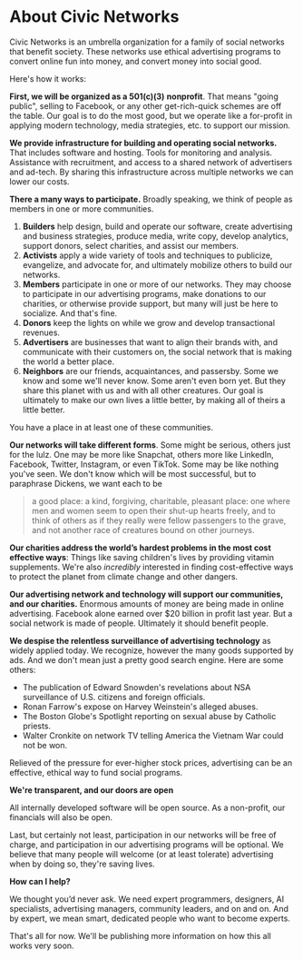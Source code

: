 # About Civic Networks

Civic Networks is an umbrella organization for a family of social networks that benefit society. These networks use ethical advertising programs to convert online fun into money, and convert money into social good.

Here's how it works:

**First, we will be organized as a 501(c)(3)** **nonprofit**. That means "going public", selling to Facebook, or any other get-rich-quick schemes are off the table. Our goal is to do the most good, but we operate like a for-profit in applying modern technology, media strategies, etc. to support our mission. 

**We provide infrastructure for building and operating social networks.** That includes software and hosting. Tools for monitoring and analysis. Assistance with recruitment, and access to a shared network of advertisers and ad-tech. By sharing this infrastructure across multiple networks we can lower our costs. 

**There a many ways to participate.** Broadly speaking, we think of people as members in one or more communities. 

1. **Builders** help design, build and operate our software, create advertising and business strategies, produce media, write copy, develop analytics, support donors, select charities, and assist our members.  
2. **Activists** apply a wide variety of tools and techniques to publicize, evangelize, and advocate for, and ultimately mobilize others to build our networks. 
3. **Members** participate in one or more of our networks. They may choose to participate in our advertising programs, make donations to our charities, or otherwise provide support, but many will just be here to socialize. And that's fine.
4. **Donors** keep the lights on while we grow and develop transactional revenues. 
5. **Advertisers** are businesses that want to align their brands with, and communicate with their customers on, the social network that is making the world a better place.  
6. **Neighbors** are our friends, acquaintances, and passersby. Some we know and some we'll never know. Some aren't even born yet. But they share this planet with us and with all other creatures. Our goal is ultimately to make our own lives a little better, by making all of theirs a little better.

You have a place in at least one of these communities.

**Our networks will take different forms**. Some might be serious, others just for the lulz. One may be more like Snapchat, others more like LinkedIn, Facebook, Twitter, Instagram, or even TikTok. Some may be like nothing you've seen. We don't know which will be most successful, but to paraphrase Dickens, we want each to be 

> a good place: a kind, forgiving, charitable, pleasant place: one where men and women seem to open their shut-up hearts freely, and to think of others as if they really were fellow passengers to the grave, and not another race of creatures bound on other journeys.

**Our charities address the world’s hardest problems in the most cost effective ways**: Things like saving children's lives by providing vitamin supplements. We're also *incredibly* interested in finding cost-effective ways to protect the planet from climate change and other dangers.

**Our advertising network and technology will support our communities, and our charities.** Enormous amounts of money are being made in online advertising. Facebook alone earned over $20 billion in profit last year. But a social network is made of people. Ultimately it should benefit people.  

**We despise the relentless surveillance of advertising technology** as widely applied today. We recognize, however the many goods supported by ads. And we don't mean just a pretty good search engine. Here are some others:

- The publication of Edward Snowden's revelations about NSA surveillance of U.S. citizens and foreign officials.
- Ronan Farrow's expose on Harvey Weinstein's alleged abuses. 
- The Boston Globe's Spotlight reporting on sexual abuse by Catholic priests. 
- Walter Cronkite on network TV telling America the Vietnam War could not be won. 

Relieved of the pressure for ever-higher stock prices, advertising can be an effective, ethical way to fund social programs. 

**We're transparent, and our doors are open**

All internally developed software will be open source. As a non-profit, our financials will also be open. 

Last, but certainly not least, participation in our networks will be free of charge, and participation in our advertising programs will be optional. We believe that many people will welcome (or at least tolerate) advertising when by doing so, they're saving lives.  

**How can I help?**

We thought you’d never ask. We need expert programmers, designers, AI specialists, advertising managers, community leaders, and on and on. And by expert, we mean smart, dedicated people who want to become experts. 

That's all for now. We'll be publishing more information on how this all works very soon.